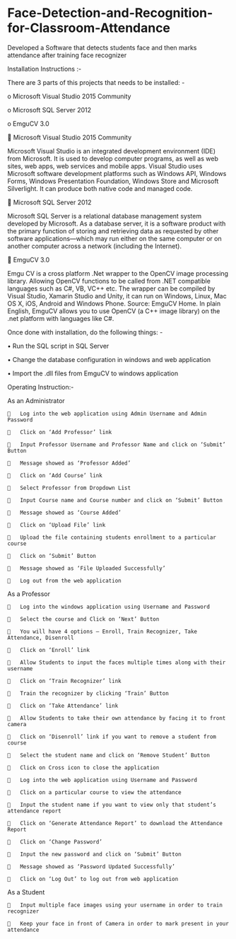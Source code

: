# Face-Detection-and-Recognition-for-Classroom-Attendance
Developed a Software that detects students face and then marks attendance after training face recognizer

Installation Instructions :-

There are 3 parts of this projects that needs to be installed: -

o	Microsoft Visual Studio 2015 Community

o	Microsoft SQL Server 2012

o	EmguCV 3.0

	Microsoft Visual Studio 2015 Community

Microsoft Visual Studio is an integrated development environment (IDE) from Microsoft. It is used to develop computer programs, as well as web sites, web apps, web services and mobile apps. Visual Studio uses Microsoft software development platforms such as Windows API, Windows Forms, Windows Presentation Foundation, Windows Store and Microsoft Silverlight. It can produce both native code and managed code.

	Microsoft SQL Server 2012

Microsoft SQL Server is a relational database management system developed by Microsoft. As a database server, it is a software product with the primary function of storing and retrieving data as requested by other software applications—which may run either on the same computer or on another computer across a network (including the Internet).

	EmguCV 3.0

Emgu CV is a cross platform .Net wrapper to the OpenCV image processing library. Allowing OpenCV functions to be called from .NET compatible languages such as C#, VB, VC++ etc. The wrapper can be compiled by Visual Studio, Xamarin Studio and Unity, it can run on Windows, Linux, Mac OS X, iOS, Android and Windows Phone. Source: EmguCV Home. In plain English, EmguCV allows you to use OpenCV (a C++ image library) on the .net platform with languages like C#.

Once done with installation, do the following things: -

•	Run the SQL script in SQL Server

•	Change the database configuration in windows and web application

•	Import the .dll files from EmguCV to windows application


Operating Instruction:-

As an Administrator

    	Log into the web application using Admin Username and Admin Password

    	Click on ‘Add Professor’ link

    	Input Professor Username and Professor Name and click on ‘Submit’ Button

    	Message showed as ‘Professor Added’

    	Click on ‘Add Course’ link

    	Select Professor from Dropdown List

    	Input Course name and Course number and click on ‘Submit’ Button

    	Message showed as ‘Course Added’

    	Click on ‘Upload File’ link

    	Upload the file containing students enrollment to a particular course

    	Click on ‘Submit’ Button

    	Message showed as ‘File Uploaded Successfully’

    	Log out from the web application


As a Professor

    	Log into the windows application using Username and Password

    	Select the course and Click on ‘Next’ Button

    	You will have 4 options – Enroll, Train Recognizer, Take Attendance, Disenroll

    	Click on ‘Enroll’ link

    	Allow Students to input the faces multiple times along with their username

    	Click on ‘Train Recognizer’ link

    	Train the recognizer by clicking ‘Train’ Button

    	Click on ‘Take Attendance’ link

    	Allow Students to take their own attendance by facing it to front camera

    	Click on ‘Disenroll’ link if you want to remove a student from course

    	Select the student name and click on ‘Remove Student’ Button

    	Click on Cross icon to close the application

    	Log into the web application using Username and Password

    	Click on a particular course to view the attendance

    	Input the student name if you want to view only that student’s attendance report

    	Click on ‘Generate Attendance Report’ to download the Attendance Report

    	Click on ‘Change Password’

    	Input the new password and click on ‘Submit’ Button

    	Message showed as ‘Password Updated Successfully’

    	Click on ‘Log Out’ to log out from web application


As a Student

    	Input multiple face images using your username in order to train recognizer

    	Keep your face in front of Camera in order to mark present in your attendance


